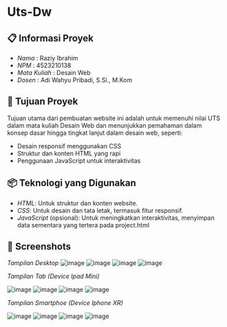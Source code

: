 # Uts-Dw

## 📋 Informasi Proyek

- *Nama*  : Raziy Ibrahim
- *NPM*   : 4523210138
- *Mata Kuliah* : Desain Web
- *Dosen* : Adi Wahyu Pribadi, S.Si., M.Kom

## 🎯 Tujuan Proyek

Tujuan utama dari pembuatan website ini adalah untuk memenuhi nilai UTS dalam mata kuliah Desain Web dan menunjukkan pemahaman dalam konsep dasar hingga tingkat lanjut dalam desain web, seperti:

- Desain responsif menggunakan CSS
- Struktur dan konten HTML yang rapi
- Penggunaan JavaScript untuk interaktivitas


## 📦 Teknologi yang Digunakan

- *HTML*: Untuk struktur dan konten website.
- *CSS*: Untuk desain dan tata letak, termasuk fitur responsif.
- *JavaScript* (opsional): Untuk meningkatkan interaktivitas, menyimpan data sementara yang tertera pada project.html

## 📸 Screenshots

*Tampilan Desktop*
![image](https://github.com/user-attachments/assets/0734a730-08b7-48cc-9ad3-abe97e88bf7d)
![image](https://github.com/user-attachments/assets/83d3f60c-b073-4d7f-acdf-e0b3573ef608)
![image](https://github.com/user-attachments/assets/5df8f99d-3e52-4ff5-8119-0da067fbf232)
![image](https://github.com/user-attachments/assets/89fe7a46-a047-4b5b-959f-95d45057d58b)

*Tampilan Tab (Device Ipad Mini)*

![image](https://github.com/user-attachments/assets/921723f3-4cb2-4039-8afc-d3e355262c15)
![image](https://github.com/user-attachments/assets/a4024716-2939-44a2-ba1e-3aac50cc8971)
![image](https://github.com/user-attachments/assets/99750c32-b155-47a1-870f-7ad86670a998)
![image](https://github.com/user-attachments/assets/b413d792-2ce8-48f6-839f-c91c83615b77)

*Tampilan Smartphoe (Device Iphone XR)*


![image](https://github.com/user-attachments/assets/5daeb9dc-5d2a-462c-8153-2d587f462bdc)
![image](https://github.com/user-attachments/assets/db1f152c-c583-4051-8b1e-2c30536ff0e1)
![image](https://github.com/user-attachments/assets/c39bc5d8-f119-4290-bc8f-89ed47a9356f)
![image](https://github.com/user-attachments/assets/7c8035e7-fc06-4fca-a325-dc650333cfc8)






